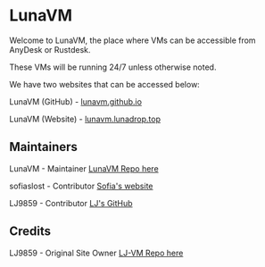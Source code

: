 # LunaVM
Welcome to LunaVM, the place where VMs can be accessible from AnyDesk or Rustdesk.

These VMs will be running 24/7 unless otherwise noted.

We have two websites that can be accessed below:

LunaVM (GitHub) - <a href="https://lunavm.github.io">lunavm.github.io</a>

LunaVM (Website) - <a href="https://lunavm.lunadrop.top">lunavm.lunadrop.top</a>

## Maintainers
LunaVM - Maintainer <a href="https://github.com/LunaVM/LunaVM.github.io/tree/main">LunaVM Repo here</a>

sofiaslost - Contributor <a href="https://sofiaslost.co.uk">Sofia's website</a>

LJ9859 - Contributor <a href="https://github.com/LJ9859">LJ's GitHub</a>

## Credits
LJ9859 - Original Site Owner <a href="https://github.com/LJ9859/LJ-VM">LJ-VM Repo here</a>
